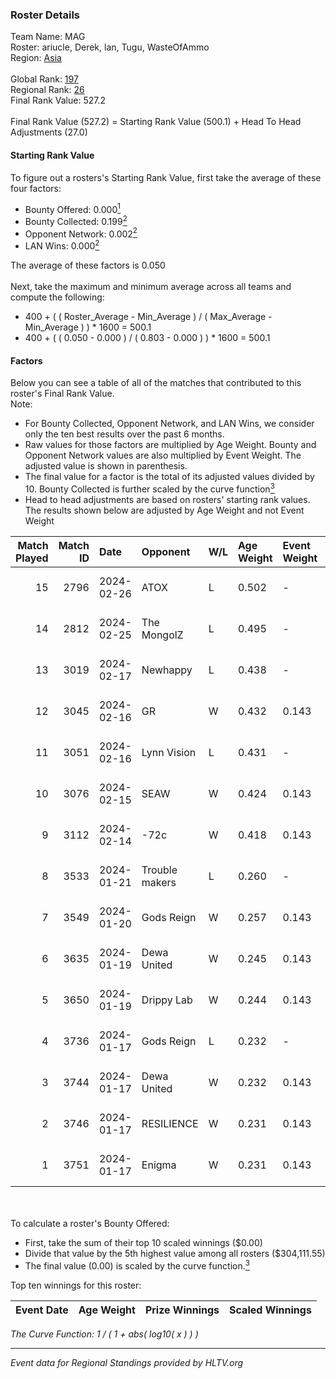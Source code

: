### Roster Details<br />
Team Name: MAG<br />
Roster: ariucle, Derek, lan, Tugu, WasteOfAmmo<br />
Region: [Asia]( ../standings_asia.md)<br />
<br />
Global Rank: [197](../standings_global.md)<br />
Regional Rank: [26]( ../standings_asia.md)<br />
Final Rank Value:  527.2<br />
<br />
Final Rank Value (527.2) = Starting Rank Value (500.1) + Head To Head Adjustments (27.0)<br />

#### Starting Rank Value<br />
To figure out a rosters's Starting Rank Value, first take the average of these four factors:<br />
- Bounty Offered: 0.000[<sup>1</sup>](#table2)
- Bounty Collected: 0.199[<sup>2</sup>](#table1)
- Opponent Network: 0.002[<sup>2</sup>](#table1)
- LAN Wins: 0.000[<sup>2</sup>](#table1)

The average of these factors is 0.050<br />
<br />
Next, take the maximum and minimum average across all teams and compute the following:<br />
- 400 + ( ( Roster_Average - Min_Average ) / ( Max_Average - Min_Average ) ) * 1600 = 500.1
- 400 + ( ( 0.050 - 0.000 ) / ( 0.803 - 0.000 ) ) * 1600 = 500.1


#### Factors<br />
Below you can see a table of all of the matches that contributed to this roster's Final Rank Value.<br />
Note:<br />

- For Bounty Collected, Opponent Network, and LAN Wins, we consider only the ten best results over the past 6 months.
- Raw values for those factors are multiplied by Age Weight. Bounty and Opponent Network values are also multiplied by Event Weight. The adjusted value is shown in parenthesis.
- The final value for a factor is the total of its adjusted values divided by 10. Bounty Collected is further scaled by the curve function[<sup>3</sup>](#curveFunction)
- Head to head adjustments are based on rosters' starting rank values. The results shown below are adjusted by Age Weight and not Event Weight
<span id="table1"></span><br />


| Match Played | Match ID | Date       | Opponent       | W/L | Age Weight | Event Weight | Bounty Collected | Opponent Network | LAN Wins  | H2H Adj. | Roster                                    |
| -: | -: | :- | :- | :- | :- | :- | :- | :- | :- | -: | :- |
|           15 |     2796 | 2024-02-26 | ATOX           | L   | 0.502      | -            | -                | -                | -         |    -1.40 | ariucle, Derek, lan, Tugu, WasteOfAmmo    |
|           14 |     2812 | 2024-02-25 | The MongolZ    | L   | 0.495      | -            | -                | -                | -         |    -0.01 | ariucle, Derek, lan, Tugu, WasteOfAmmo    |
|           13 |     3019 | 2024-02-17 | Newhappy       | L   | 0.438      | -            | -                | -                | -         |    -6.77 | ariucle, Derek, Jaytzy, Tugu, WasteOfAmmo |
|           12 |     3045 | 2024-02-16 | GR             | W   | 0.432      | 0.143        | 0.011 (0.001)    | 0.148 (0.009)    | 0 (0.000) |     9.39 | ariucle, Derek, Jaytzy, Tugu, WasteOfAmmo |
|           11 |     3051 | 2024-02-16 | Lynn Vision    | L   | 0.431      | -            | -                | -                | -         |    -0.32 | ariucle, Derek, Jaytzy, Tugu, WasteOfAmmo |
|           10 |     3076 | 2024-02-15 | SEAW           | W   | 0.424      | 0.143        | 0.000 (0.000)    | 0.016 (0.001)    | 0 (0.000) |     6.14 | ariucle, Derek, Jaytzy, Tugu, WasteOfAmmo |
|            9 |     3112 | 2024-02-14 | -72c           | W   | 0.418      | 0.143        | 0.000 (0.000)    | 0.023 (0.001)    | 0 (0.000) |     4.47 | ariucle, Derek, Jaytzy, Tugu, WasteOfAmmo |
|            8 |     3533 | 2024-01-21 | Trouble makers | L   | 0.260      | -            | -                | -                | -         |    -4.32 | ariucle, Derek, Jaytzy, Tugu, WasteOfAmmo |
|            7 |     3549 | 2024-01-20 | Gods Reign     | W   | 0.257      | 0.143        | 0.003 (0.000)    | 0.061 (0.002)    | 0 (0.000) |     5.71 | ariucle, Derek, Jaytzy, Tugu, WasteOfAmmo |
|            6 |     3635 | 2024-01-19 | Dewa United    | W   | 0.245      | 0.143        | 0.003 (0.000)    | 0.037 (0.001)    | 0 (0.000) |     4.23 | ariucle, Derek, Jaytzy, Tugu, WasteOfAmmo |
|            5 |     3650 | 2024-01-19 | Drippy Lab     | W   | 0.244      | 0.143        | 0.000 (0.000)    | 0.018 (0.001)    | 0 (0.000) |     2.74 | ariucle, Derek, Jaytzy, Tugu, WasteOfAmmo |
|            4 |     3736 | 2024-01-17 | Gods Reign     | L   | 0.232      | -            | -                | -                | -         |    -2.13 | ariucle, Derek, Jaytzy, Tugu, WasteOfAmmo |
|            3 |     3744 | 2024-01-17 | Dewa United    | W   | 0.232      | 0.143        | 0.003 (0.000)    | 0.037 (0.001)    | 0 (0.000) |     4.03 | ariucle, Derek, Jaytzy, Tugu, WasteOfAmmo |
|            2 |     3746 | 2024-01-17 | RESILIENCE     | W   | 0.231      | 0.143        | 0.000 (0.000)    | 0.009 (0.000)    | 0 (0.000) |     2.65 | ariucle, Derek, Jaytzy, Tugu, WasteOfAmmo |
|            1 |     3751 | 2024-01-17 | Enigma         | W   | 0.231      | 0.143        | 0.000 (0.000)    | 0.000 (0.000)    | 0 (0.000) |     2.64 | ariucle, Derek, Jaytzy, Tugu, WasteOfAmmo |

<br />
<span id="table2"></span><br />
To calculate a roster's Bounty Offered:<br />

- First, take the sum of their top 10 scaled winnings ($0.00)
- Divide that value by the 5th highest value among all rosters ($304,111.55)
- The final value (0.00) is scaled by the curve function.[<sup>3</sup>](#curveFunction)

Top ten winnings for this roster:<br />

| Event Date | Age Weight | Prize Winnings | Scaled Winnings |
| :- | -: | :- | :- |


<span id="curveFunction"></span>_The Curve Function: 1 / ( 1 + abs( log10( x ) ) )_<br />

---
_Event data for Regional Standings provided by HLTV.org_<br />
